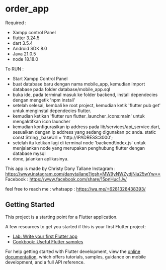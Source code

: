# order_app

Required :
- Xampp control Panel
- flutter 3.24.5
- dart 3.5.4
- Android SDK 8.0
- Java 21.0.5 
- node 18.18.0

To RUN :
- Start Xampp Control Panel
- buat database baru dengan nama mobile_app, kemudian import database pada folder database/mobile_app.sql
- buka ide, pada terminal masuk ke folder backend, install dependecies dengan mengetik 'npm install'
- setelah selesai, kembali ke root project, kemudian ketik 'flutter pub get' untuk menginstal dependecies flutter.
- kemudian ketikan 'flutter run flutter_launcher_icons:main' untuk mengaktifkan icon launcher
- kemudian konfigurasikan ip address pada lib/services/api_service.dart, sesuaikan dengan ip address yang sedang digunakan pc anda. static const String _baseUrl = 'http://IPADRESS:3000';
- setelah itu ketikan lagi di terminal node 'backend\index.js' untuk menjalankan node yang merupakan penghubung flutter dengan database mysql
- done, jalankan aplikasinya.

This app is made by Christy Dany Tallane
Instagram   : https://www.instagram.com/danytallane?igsh=MW9yNWZydjNia25wYw==
Facebook    : https://www.facebook.com/share/15pnHuc1Jv/

feel free to reach me :
whatsapp : https://wa.me/+6281328438393/

## Getting Started

This project is a starting point for a Flutter application.

A few resources to get you started if this is your first Flutter project:

- [Lab: Write your first Flutter app](https://docs.flutter.dev/get-started/codelab)
- [Cookbook: Useful Flutter samples](https://docs.flutter.dev/cookbook)

For help getting started with Flutter development, view the
[online documentation](https://docs.flutter.dev/), which offers tutorials,
samples, guidance on mobile development, and a full API reference.
